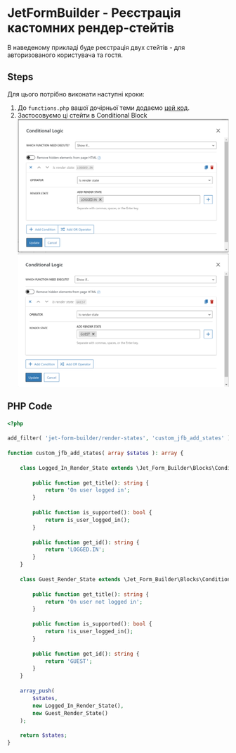 # JetFormBuilder - Реєстрація кастомних рендер-стейтів

В наведеному прикладі буде реєстрація двух стейтів - для авторизованого користувача та гостя.

## Steps
Для цього потрібно виконати наступні кроки:
1. До `functions.php` вашої дочірньої теми додаємо [цей код](#PHP-Code).
2. Застосовуємо ці стейти в Conditional Block
   ![image](/03-jet-form-builder/common-use-cases/add-render-states/assets/logged-in-render-state.png)
   ![image](/03-jet-form-builder/common-use-cases/add-render-states/assets/guest-render-state.png)

## PHP Code
```php
<?php

add_filter( 'jet-form-builder/render-states', 'custom_jfb_add_states' );

function custom_jfb_add_states( array $states ): array {

	class Logged_In_Render_State extends \Jet_Form_Builder\Blocks\Conditional_Block\Render_States\Base_Render_State {

		public function get_title(): string {
			return 'On user logged in';
		}

		public function is_supported(): bool {
			return is_user_logged_in();
		}

		public function get_id(): string {
			return 'LOGGED.IN';
		}
	}

	class Guest_Render_State extends \Jet_Form_Builder\Blocks\Conditional_Block\Render_States\Base_Render_State {

		public function get_title(): string {
			return 'On user not logged in';
		}

		public function is_supported(): bool {
			return !is_user_logged_in();
		}

		public function get_id(): string {
			return 'GUEST';
		}
	}

	array_push(
		$states,
		new Logged_In_Render_State(),
		new Guest_Render_State()
	);

	return $states;
}
```